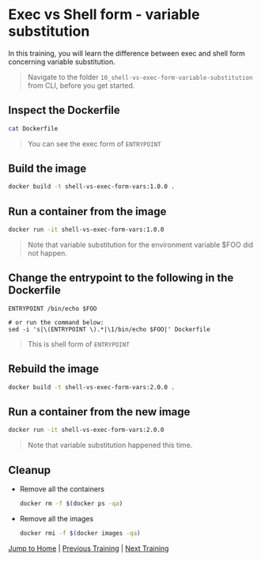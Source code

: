 # Exec vs Shell form - variable substitution

In this training, you will learn the difference between exec and shell form concerning variable substitution.

>Navigate to the folder `10_shell-vs-exec-form-variable-substitution` from CLI, before you get started.

## Inspect the Dockerfile

```bash
cat Dockerfile
```

> You can see the exec form of `ENTRYPOINT`

## Build the image

```bash
docker build -t shell-vs-exec-form-vars:1.0.0 .
```

## Run a container from the image

```bash
docker run -it shell-vs-exec-form-vars:1.0.0
```

>Note that variable substitution for the environment variable $FOO did not happen.

## Change the entrypoint to the following in the Dockerfile

```docker
ENTRYPOINT /bin/echo $FOO

# or run the command below:
sed -i 's|\(ENTRYPOINT \).*|\1/bin/echo $FOO|' Dockerfile
```

> This is shell form of `ENTRYPOINT`

## Rebuild the image

```bash
docker build -t shell-vs-exec-form-vars:2.0.0 .
```

## Run a container from the new image

```bash
docker run -it shell-vs-exec-form-vars:2.0.0
```

>Note that variable substitution happened this time.

## Cleanup

* Remove all the containers

  ```bash
  docker rm -f $(docker ps -qa)
  ```

* Remove all the images

  ```bash
  docker rmi -f $(docker images -qa)
  ```

[Jump to Home](../README.md) | [Previous Training](../10_entrypoint-vs-cmd/README.md) | [Next Training](../12_shell-vs-exec-form-PID1/README.md)
